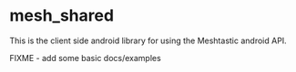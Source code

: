 # mesh_shared

This is the client side android library for using the Meshtastic android API.

FIXME - add some basic docs/examples
